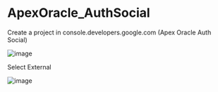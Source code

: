 # ApexOracle_AuthSocial

Create a project in console.developers.google.com (Apex Oracle Auth Social)  
  
![image](https://github.com/Cristianfllc3/ApexOracle_AuthSocial/assets/72107370/e1e6040e-7b84-49dd-abb2-2e7cef42b2dc)

Select External  
  
![image](https://github.com/Cristianfllc3/ApexOracle_AuthSocial/assets/72107370/9bf8e71d-3392-4ceb-91ff-0d994698a44a)

